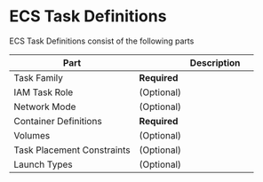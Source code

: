 # ECS Task Definitions

ECS Task Definitions consist of the following parts

| Part                       |              | Description |   |
|----------------------------|--------------|-------------|---|
| Task Family                | **Required** |             |   |
| IAM Task Role              | (Optional)   |             |   |
| Network Mode               | (Optional)   |             |   |
| Container Definitions      | **Required** |             |   |
| Volumes                    | (Optional)   |             |   |
| Task Placement Constraints | (Optional)   |             |   |
| Launch Types               | (Optional)   |             |   |
